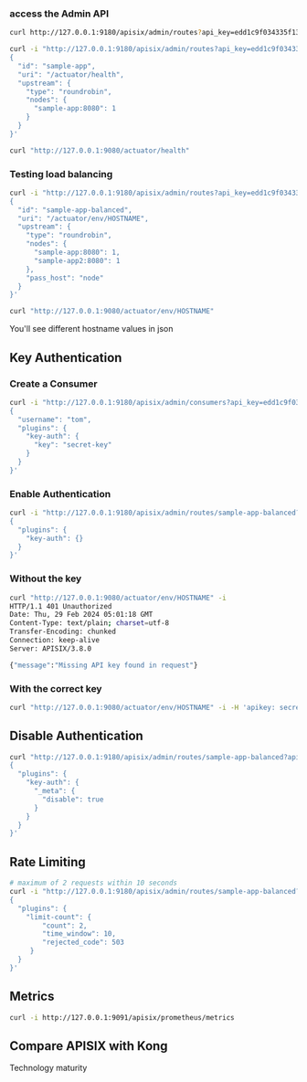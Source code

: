 ### access the Admin API
```bash
curl http://127.0.0.1:9180/apisix/admin/routes?api_key=edd1c9f034335f136f87ad84b625c8f1 -i
```




```bash
curl -i "http://127.0.0.1:9180/apisix/admin/routes?api_key=edd1c9f034335f136f87ad84b625c8f1" -X PUT -d '
{
  "id": "sample-app",
  "uri": "/actuator/health",
  "upstream": {
    "type": "roundrobin",
    "nodes": {
      "sample-app:8080": 1
    }
  }
}'
```


```bash
curl "http://127.0.0.1:9080/actuator/health"
```


### Testing load balancing

```bash
curl -i "http://127.0.0.1:9180/apisix/admin/routes?api_key=edd1c9f034335f136f87ad84b625c8f1" -X PUT -d '
{
  "id": "sample-app-balanced",
  "uri": "/actuator/env/HOSTNAME",
  "upstream": {
    "type": "roundrobin",
    "nodes": {
      "sample-app:8080": 1,
      "sample-app2:8080": 1
    },
    "pass_host": "node"
  }
}'
```

```bash
curl "http://127.0.0.1:9080/actuator/env/HOSTNAME"
```

You'll see different hostname values in json

## Key Authentication
### Create a Consumer
```bash
curl -i "http://127.0.0.1:9180/apisix/admin/consumers?api_key=edd1c9f034335f136f87ad84b625c8f1" -X PUT -d '
{
  "username": "tom",
  "plugins": {
    "key-auth": {
      "key": "secret-key"
    }
  }
}'
```

### Enable Authentication
```bash
curl -i "http://127.0.0.1:9180/apisix/admin/routes/sample-app-balanced?api_key=edd1c9f034335f136f87ad84b625c8f1" -X PATCH -d '
{
  "plugins": {
    "key-auth": {}
  }
}'
```

### Without the key
```bash
curl "http://127.0.0.1:9080/actuator/env/HOSTNAME" -i
HTTP/1.1 401 Unauthorized
Date: Thu, 29 Feb 2024 05:01:18 GMT
Content-Type: text/plain; charset=utf-8
Transfer-Encoding: chunked
Connection: keep-alive
Server: APISIX/3.8.0

{"message":"Missing API key found in request"}
```
### With the correct key
```bash
curl "http://127.0.0.1:9080/actuator/env/HOSTNAME" -i -H 'apikey: secret-key'
```

## Disable Authentication
```bash
curl "http://127.0.0.1:9180/apisix/admin/routes/sample-app-balanced?api_key=edd1c9f034335f136f87ad84b625c8f1" -X PATCH -d '
{
  "plugins": {
    "key-auth": {
      "_meta": {
        "disable": true
      }
    }
  }
}'
```

## Rate Limiting

```bash
# maximum of 2 requests within 10 seconds
curl -i "http://127.0.0.1:9180/apisix/admin/routes/sample-app-balanced?api_key=edd1c9f034335f136f87ad84b625c8f1" -X PATCH -d '
{
  "plugins": {
    "limit-count": {
        "count": 2,
        "time_window": 10,
        "rejected_code": 503
     }
  }
}'
```

## Metrics

```bash
curl -i http://127.0.0.1:9091/apisix/prometheus/metrics
```



## Compare APISIX with Kong

Technology maturity
